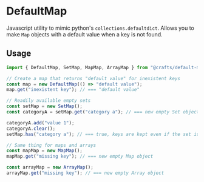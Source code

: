 # DefaultMap

Javascript utility to mimic python's `collections.defaultdict`.
Allows you to make `Map` objects with a default value when a key is not found.

## Usage

```ts
import { DefaultMap, SetMap, MapMap, ArrayMap } from "@crafts/default-map";

// Create a map that returns "default value" for inexistent keys
const map = new DefaultMap(() => "default value");
map.get("inexistent key"); // === "default value"

// Readily available empty sets
const setMap = new SetMap();
const categoryA = setMap.get("category a"); // === new empty Set object

categoryA.add("value 1");
categoryA.clear();
setMap.has("category a"); // === true, keys are kept even if the set is empty

// Same thing for maps and arrays
const mapMap = new MapMap();
mapMap.get("missing key"); // === new empty Map object

const arrayMap = new ArrayMap();
arrayMap.get("missing key"); // === new empty Array object
```
